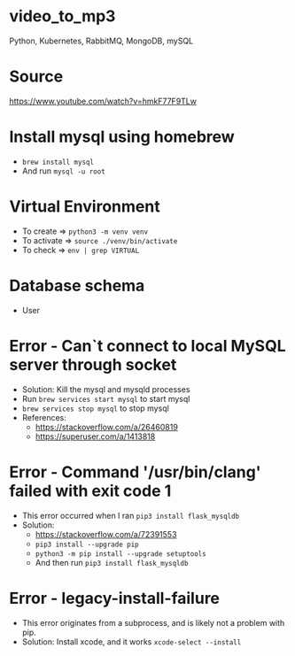 # video_to_mp3
Python, Kubernetes, RabbitMQ, MongoDB, mySQL

# Source
https://www.youtube.com/watch?v=hmkF77F9TLw

# Install mysql using homebrew
- `brew install mysql`
- And run `mysql -u root` 

# Virtual Environment
- To create => `python3 -m venv venv`
- To activate => `source ./venv/bin/activate`
- To check => `env | grep VIRTUAL`

# Database schema
- User

# Error -  Can`t connect to local MySQL server through socket 
- Solution: Kill the mysql and mysqld processes
- Run `brew services start mysql` to start mysql
- `brew services stop mysql` to stop mysql
- References:
    - https://stackoverflow.com/a/26460819
    - https://superuser.com/a/1413818

# Error - Command '/usr/bin/clang' failed with exit code 1
- This error occurred when I ran `pip3 install flask_mysqldb`
- Solution:
    - https://stackoverflow.com/a/72391553
    - `pip3 install --upgrade pip`
    - `python3 -m pip install --upgrade setuptools`
    - And then run `pip3 install flask_mysqldb` 

# Error - legacy-install-failure
- This error originates from a subprocess, and is likely not a problem with pip.
- Solution: Install xcode, and it works `xcode-select --install`
